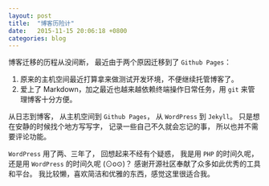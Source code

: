 ```yaml
---
layout: post
title:  "博客历险计"
date:   2015-11-15 20:06:18 +0800
categories: blog
---
```


博客迁移的历程从没间断，
最近由于两个原因迁移到了 `Github Pages`：

1. 原来的主机空间最近打算拿来做测试开发环境，不便继续托管博客了。<br>
2. 爱上了 Markdown，加之最近也越来越依赖终端操作日常任务，用 `git` 来管理博客十分方便。

从日志到博客，
从主机空间到 `Github Pages`，
从 `WordPress` 到 `Jekyll`。
只是想在安静的时候找个地方写写字，
记录一些自己不久就会忘记的事，
所以也并不需要评论功能。

`WordPress` 用了两、三年了，
回想起来不经有个疑惑，
我是用 `PHP` 的时间久呢，
还是用 `WordPress` 的时间久呢 (⊙o⊙)？
感谢开源社区奉献了众多如此优秀的工具和平台。
我比较懒，喜欢简洁和优雅的东西，感觉这里很适合我。
